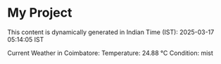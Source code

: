 # My Project

This content is dynamically generated in Indian Time (IST): 2025-03-17 05:14:05 IST


Current Weather in Coimbatore:
Temperature: 24.88 °C
Condition: mist
